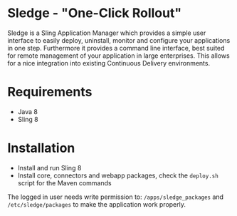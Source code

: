 Sledge - "One-Click Rollout"
============================

Sledge is a Sling Application Manager which provides a simple user interface to easily deploy, uninstall, monitor and configure your applications in one step. 
Furthermore it provides a command line interface, best suited for remote management of your application in large enterprises. This allows for a nice integration into existing Continuous Delivery environments.


# Requirements

* Java 8
* Sling 8


# Installation

* Install and run Sling 8
* Install core, connectors and webapp packages, check the `deploy.sh` script for the Maven commands

The logged in user needs write permission to: `/apps/sledge_packages` and `/etc/sledge/packages` to make the application work properly.